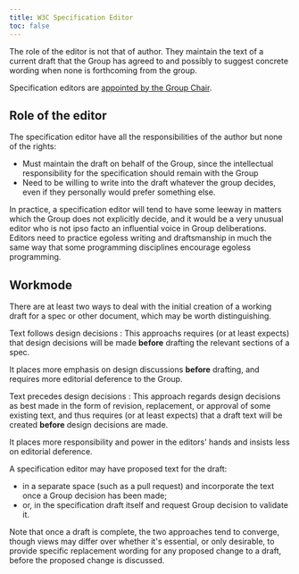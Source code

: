 ```yaml
---
title: W3C Specification Editor
toc: false
---
```


The role of the editor is not that of author. They maintain the text of a current draft that the Group has agreed to and possibly to suggest concrete wording when none is forthcoming from the group.

Specification editors are [appointed by the Group Chair](../chair/role.md).

## Role of the editor

The specification editor have all the responsibilities of the author but none of the rights:

- Must maintain the draft on behalf of the Group, since the intellectual responsibility for the specification should remain with the Group
- Need to be willing to write into the draft whatever the group decides, even if they personally would prefer something else.

In practice, a specification editor will tend to have some leeway in matters which the Group does not explicitly decide, and it would be a very unusual editor who is not ipso facto an influential voice in Group deliberations. Editors need to practice egoless writing and draftsmanship in much the same way that some programming disciplines encourage egoless programming.

## Workmode

There are at least two ways to deal with the initial creation of a working draft for a spec or other document, which may be worth distinguishing.

Text follows design decisions
: This approachs requires (or at least expects) that design decisions will be made **before** drafting the relevant sections of a spec.

  It places more emphasis on design discussions **before** drafting, and requires more editorial deference to the Group.

Text precedes design decisions
: This approach regards design decisions as best made in the form of revision, replacement, or approval of some existing text, and thus requires (or at least expects) that a draft text will be created **before** design decisions are made.

  It places more responsibility and power in the editors' hands and insists less on editorial deference.

  A specification editor may have proposed text for the draft:

  - in a separate space (such as a pull request) and incorporate the text once a Group decision has been made;
  - or, in the specification draft itself and request Group decision to validate it.

  Note that once a draft is complete, the two approaches tend to converge, though views may differ over whether it's essential, or only desirable, to provide specific replacement wording for any proposed change to a draft, before the proposed change is discussed.
